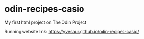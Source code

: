 # odin-recipes-casio
My first html project on The Odin Project

Running website link:
https://yvesaur.github.io/odin-recipes-casio/
